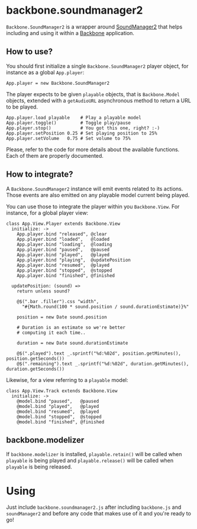 backbone.soundmanager2
======================

`Backbone.SoundManager2` is a wrapper around [SoundManager2](http://www.schillmania.com/projects/soundmanager2/)
that helps including and using it within a [Backbone](http://backbonejs.org/) application.

How to use?
-----------

You should first initialize a single `Backbone.SoundManager2` player object, for instance as a global `App.player`:

    App.player = new Backbone.SoundManager2
    
The player expects to be given `playable` objects, that is `Backbone.Model` objects, extended with a `getAudioURL`
asynchronous method to return a URL to be played.

```
App.player.load playable    # Play a playable model
App.player.toggle()         # Toggle play/pause
App.player.stop()           # You got this one, right? :-)
App.player.setPosition 0.25 # Set playing position to 25%
App.player.setVolume   0.75 # Set volume to 75%
```

Please, refer to the code for more details about the available functions. Each of them are properly
documented.

How to integrate?
-----------------

A `Backbone.SoundManager2` instance will emit events related to its actions. Those events are also
emitted on any playable model current being played. 

You can use those to integrate the player within you `Backbone.View`. For instance, for a global
player view:

```
class App.View.Player extends Backbone.View
  initialize: ->
    App.player.bind "released", @clear
    App.player.bind "loaded",   @loaded
    App.player.bind "loading",  @loading
    App.player.bind "paused",   @paused
    App.player.bind "played",   @played
    App.player.bind "playing",  @updatePosition
    App.player.bind "resumed",  @played
    App.player.bind "stopped",  @stopped
    App.player.bind "finished", @finished

  updatePosition: (sound) =>
    return unless sound?

    @$(".bar .filler").css "width",
      "#{Math.round(100 * sound.position / sound.durationEstimate)}%"

    position = new Date sound.position

    # Duration is an estimate so we're better
    # computing it each time..

    duration = new Date sound.durationEstimate

    @$(".played").text _.sprintf("%d:%02d", position.getMinutes(), position.getSeconds())
    @$(".remaining").text _.sprintf("%d:%02d", duration.getMinutes(), duration.getSeconds())
```

Likewise, for a view referring to a `playable` model:

```
class App.View.Track extends Backbone.View
  initialize: ->
    @model.bind "paused",   @paused
    @model.bind "played",   @played
    @model.bind "resumed",  @played
    @model.bind "stopped",  @stopped
    @model.bind "finished", @finished
```

backbone.modelizer
------------------

If `backbone.modelizer` is installed, `playable.retain()` will be called when `playable` is
being played and `playable.release()` will be called when `playable` is being released.

Using
=====

Just include `backbone.soundmanager2.js` after including `backbone.js` and `soundManager2` and before 
any code that makes use of it and you're ready to go!
